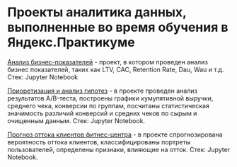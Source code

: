 # Проекты аналитика данных, выполненные во время обучения в Яндекс.Практикуме

[Анализ бизнес-показателей](Analysis_of_business_indicators) - проект, в котором проведен анализ бизнес показателей, таких как LTV, CAC, Retention Rate, Dau, Wau и т.д. Стек: Jupyter Notebook

[Приоретизация и анализ гипотез](Hypothesis_testing) - в проекте проведен анализ результатов A/B-теста, построены графики кумулятивной выручки,
среднего чека, конверсии по группам, посчитаны статистическая значимость различий конверсий и 
средних чеков по сырым и очищенным данным. Стек: Jupyter Notebook.

[Прогноз оттока клиентов фитнес-центра](Prediction_and_classification) - в проекте спрогнозирована вероятность оттока клиентов, классифицированы портреты пользователей, определены признаки, влияющие на отток. Стек: Jupyter Notebook.
